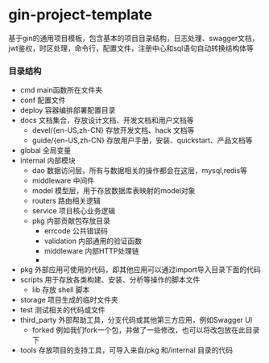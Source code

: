 # gin-project-template
基于gin的通用项目模板，包含基本的项目目录结构，日志处理、swagger文档，jwt鉴权，时区处理，命令行，配置文件，注册中心和sql语句自动转换结构体等
### 目录结构
- cmd main函数所在文件夹 
- conf 配置文件 
- deploy 容器编排部署配置目录
- docs 文档集合，存放设计文档、开发文档和用户文档等
  - devel/{en-US,zh-CN} 存放开发文档、hack 文档等
  - guide/{en-US,zh-CN} 存放用户手册，安装、quickstart、产品文档等
- global 全局变量
- internal 内部模块
  - dao 数据访问层，所有与数据相关的操作都会在这层，mysql,redis等
  - middleware 中间件
  - model 模型层，用于存放数据库表映射的model对象
  - routers 路由相关逻辑
  - service 项目核心业务逻辑
  - pkg 内部贡献包存放目录
    - errcode 公共错误码
    - validation 内部通用的验证函数
    - middleware 内部HTTP处理链
    - 
- pkg 外部应用可使用的代码，即其他应用可以通过import导入目录下面的代码
- scripts 用于存放各类构建、安装、分析等操作的脚本文件
  - lib 存放 shell 脚本
- storage 项目生成的临时文件夹
- test 测试相关的代码或文件
- third_party 外部帮助工具，分支代码或其他第三方应用，例如Swagger UI
  - forked 例如我们fork一个包，并做了一些修改，也可以将改包放在此目录下
- tools 存放项目的支持工具，可导入来自/pkg 和/internal 目录的代码
